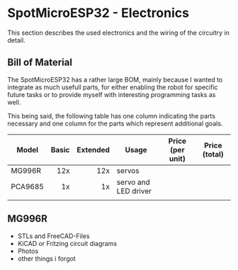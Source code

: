 # SpotMicroESP32 - Electronics
This section describes the used electronics and the wiring of the circuitry in detail.

## Bill of Material
The SpotMicroESP32 has a rather large BOM, mainly because I wanted to integrate as much usefull parts, for either enabling the robot for specific future tasks or to provide myself with interesting programming tasks as well.

This being said, the following table has one column indicating the parts necessary and one column for the parts which represent additional goals.

| Model 	| Basic 	| Extended 	| Usage 		|Price (per unit)|Price (total)		|
|-----------|----------:|----------:|---------------|----------------|------------------|
| MG996R 	|       12x |       12x | servos        |
| PCA9685 	|	     1x |        1x | servo and LED driver |
|			|			|			|			|			|			|			|


## MG996R
- STLs and FreeCAD-Files
- KiCAD or Fritzing circuit diagrams
- Photos
- other things i forgot
